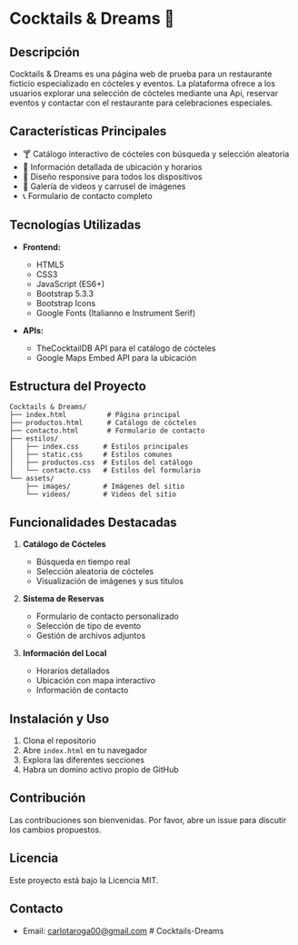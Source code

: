 # Cocktails & Dreams 🍹

## Descripción
Cocktails & Dreams es una página web de prueba para un restaurante ficticio especializado en cócteles y eventos. La plataforma ofrece a los usuarios explorar una selección de cócteles mediante una Api, reservar eventos y contactar con el restaurante para celebraciones especiales.

## Características Principales
- 🍸 Catálogo interactivo de cócteles con búsqueda y selección aleatoria
- 📍 Información detallada de ubicación y horarios
- 📱 Diseño responsive para todos los dispositivos
- 🎥 Galería de videos y carrusel de imágenes
- 📞 Formulario de contacto completo

## Tecnologías Utilizadas
- **Frontend:**
  - HTML5
  - CSS3
  - JavaScript (ES6+)
  - Bootstrap 5.3.3
  - Bootstrap Icons
  - Google Fonts (Italianno e Instrument Serif)

- **APIs:**
  - TheCocktailDB API para el catálogo de cócteles
  - Google Maps Embed API para la ubicación

## Estructura del Proyecto
```
Cocktails & Dreams/
├── index.html          # Página principal
├── productos.html      # Catálogo de cócteles
├── contacto.html       # Formulario de contacto
├── estilos/
│   ├── index.css      # Estilos principales
│   ├── static.css     # Estilos comunes
│   ├── productos.css  # Estilos del catálogo
│   └── contacto.css   # Estilos del formulario
└── assets/
    ├── images/        # Imágenes del sitio
    └── videos/        # Videos del sitio
```

## Funcionalidades Destacadas
1. **Catálogo de Cócteles**
   - Búsqueda en tiempo real
   - Selección aleatoria de cócteles
   - Visualización de imágenes y sus titulos

2. **Sistema de Reservas**
   - Formulario de contacto personalizado
   - Selección de tipo de evento
   - Gestión de archivos adjuntos

3. **Información del Local**
   - Horarios detallados
   - Ubicación con mapa interactivo
   - Información de contacto

## Instalación y Uso
1. Clona el repositorio
2. Abre `index.html` en tu navegador
3. Explora las diferentes secciones
4. Habra un domino activo propio de GitHub

## Contribución
Las contribuciones son bienvenidas. Por favor, abre un issue para discutir los cambios propuestos.

## Licencia
Este proyecto está bajo la Licencia MIT.

## Contacto
- Email: carlotaroga00@gmail.com
#   C o c k t a i l s - D r e a m s  
 